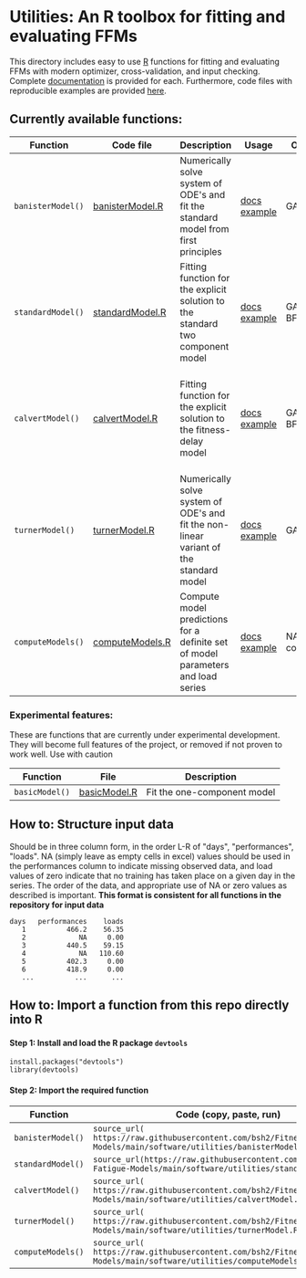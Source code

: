 # Utilities: An R toolbox for fitting and evaluating FFMs

This directory includes easy to use [R](https://www.r-project.org/) functions for fitting and evaluating FFMs with modern optimizer, cross-validation, and input checking. Complete [documentation](documentation/) is provided for each. Furthermore, code files with reproducible examples are provided [here](documentation/examples).

## Currently available functions:

| Function | Code file | Description | Usage | Optimizer | Features |
|-|-|-|-|-|-|
| `banisterModel()` | [banisterModel.R](banisterModel.R) | Numerically solve system of ODE's and fit the standard model from first principles | [docs](documentation/banisterModel_docs.pdf) [example](documentation/examples/banisterModelExample.R) | GA | Bounds, estimation of initial conditions, cross validation, genetic algorithms |
| `standardModel()` | [standardModel.R](standardModel.R) | Fitting function for the explicit solution to the standard two component model | [docs]() [example](documentation/examples/standardModelExample.R) | GA or L-BFGS-B | Bounds, include estimation of initial components, cross validation, genetic algorithms |
| `calvertModel()` | [calvertModel.R](calvertModel.R) | Fitting function for the explicit solution to the fitness-delay model | [docs]() [example](documentation/examples/calvertModelExample.R) | GA or L-BFGS-B | Bounds, include estimation of initial components, cross validation, genetic algorithms |
| `turnerModel()` | [turnerModel.R](turnerModel.R) | Numerically solve system of ODE's and fit the non-linear variant of the standard model | [docs]() [example]() | GA | Bounds, estimation of initial conditions, cross validation |
| `computeModels()` | [computeModels.R](computeModels.R) | Compute model predictions for a definite set of model parameters and load series | [docs]() [example](documentation/examples/computeModelsExample.R) | NA - Simple computation | Compute with or without initial traces for discrete models |

### Experimental features:

These are functions that are currently under experimental development. They will become full features of the project, or removed if not proven to work well. Use with caution

| Function | File | Description | 
|-|-|-|
| `basicModel()` | [basicModel.R](basicModel.R) | Fit the one-component model

## How to: Structure input data

Should be in three column form, in the order L-R of "days", "performances", "loads". NA (simply leave as empty cells in excel) values should be used in the performances column to indicate missing observed data, and load values of zero indicate that no training has taken place on a given day in the series. The order of the data, and appropriate use of NA or zero values as described is important. **This format is consistent for all functions in the repository for input data**

    days   performances    loads
       1          466.2    56.35
       2             NA     0.00
       3          440.5    59.15
       4             NA   110.60
       5          402.3     0.00
       6          418.9     0.00
       ...          ...      ...


## How to: Import a function from this repo directly into R

#### Step 1: Install and load the R package `devtools`

    install.packages("devtools")
    library(devtools)

#### Step 2: Import the required function

| Function | Code (copy, paste, run) |
|-|-|
| `banisterModel()` | `source_url( https://raw.githubusercontent.com/bsh2/Fitness-Fatigue-Models/main/software/utilities/banisterModel.R )` |
| `standardModel()` | `source_url(https://raw.githubusercontent.com/bsh2/Fitness-Fatigue-Models/main/software/utilities/standardModel.R)` |
| `calvertModel()` | `source_url( https://raw.githubusercontent.com/bsh2/Fitness-Fatigue-Models/main/software/utilities/calvertModel.R )` |
| `turnerModel()` | `source_url( https://raw.githubusercontent.com/bsh2/Fitness-Fatigue-Models/main/software/utilities/turnerModel.R )` |
| `computeModels()` | `source_url( https://raw.githubusercontent.com/bsh2/Fitness-Fatigue-Models/main/software/utilities/computeModels.R )` |